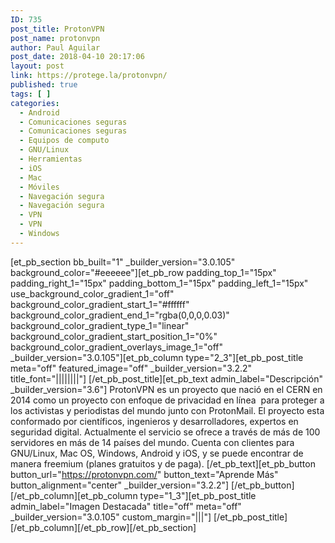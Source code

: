 ```yaml
---
ID: 735
post_title: ProtonVPN
post_name: protonvpn
author: Paul Aguilar
post_date: 2018-04-10 20:17:06
layout: post
link: https://protege.la/protonvpn/
published: true
tags: [ ]
categories:
  - Android
  - Comunicaciones seguras
  - Comunicaciones seguras
  - Equipos de computo
  - GNU/Linux
  - Herramientas
  - iOS
  - Mac
  - Móviles
  - Navegación segura
  - Navegación segura
  - VPN
  - VPN
  - Windows
---
```

[et_pb_section bb_built="1" \_builder\_version="3.0.105" background_color="#eeeeee"][et_pb_row padding_top_1="15px" padding_right_1="15px" padding_bottom_1="15px" padding_left_1="15px" use_background_color_gradient_1="off" background_color_gradient_start_1="#ffffff" background_color_gradient_end_1="rgba(0,0,0,0.03)" background_color_gradient_type_1="linear" background_color_gradient_start_position_1="0%" background_color_gradient_overlays_image_1="off" \_builder\_version="3.0.105"][et_pb_column type="2_3"][et_pb_post_title meta="off" featured_image="off" \_builder\_version="3.2.2" title_font="||||||||"] [/et_pb_post_title][et_pb_text admin_label="Descripción" \_builder\_version="3.6"] ProtonVPN es un proyecto que nació en el CERN en 2014 como un proyecto con enfoque de privacidad en línea  para proteger a los activistas y periodistas del mundo junto con ProtonMail. El proyecto esta conformado por científicos, ingenieros y desarrolladores, expertos en seguridad digital. Actualmente el servicio se ofrece a través de más de 100 servidores en más de 14 países del mundo. Cuenta con clientes para GNU/Linux, Mac OS, Windows, Android y iOS, y se puede encontrar de manera freemium (planes gratuitos y de paga). [/et_pb_text][et_pb_button button_url="https://protonvpn.com/" button_text="Aprende Más" button_alignment="center" \_builder\_version="3.2.2"] [/et_pb_button][/et_pb_column][et_pb_column type="1_3"][et_pb_post_title admin_label="Imagen Destacada" title="off" meta="off" \_builder\_version="3.0.105" custom_margin="|||"] [/et_pb_post_title][/et_pb_column][/et_pb_row][/et_pb_section]